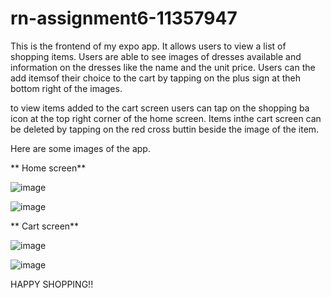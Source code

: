 ﻿# rn-assignment6-11357947

 This is the frontend of my expo app. It allows users to view a list of shopping items.
 Users are able to see images of dresses available and information on the dresses like the name and the unit price.
 Users can the add itemsof their choice to the cart by tapping on the plus sign at theh bottom right of the images.

 to view items added to the cart screen users can tap on the shopping ba icon at the top right corner of the home screen.
 Items inthe cart screen can be deleted by tapping on the red cross buttin beside the image of the item.



 Here are some images of the app.

 ** Home screen**

 ![image](https://github.com/Fafakofi/rn-assignment6-11357947/assets/151552622/27b6042d-a67a-43bd-95fe-9e7b044be70f)

 ![image](https://github.com/Fafakofi/rn-assignment6-11357947/assets/151552622/20071935-0b67-48f0-a0b9-296d5e512d7c)


  ** Cart screen**

  ![image](https://github.com/Fafakofi/rn-assignment6-11357947/assets/151552622/27b35c8d-36eb-4212-9286-0da8620f486b)

  ![image](https://github.com/Fafakofi/rn-assignment6-11357947/assets/151552622/8a8302de-52b1-40c7-8a7f-bb97dca2762e)


  HAPPY SHOPPING!!




